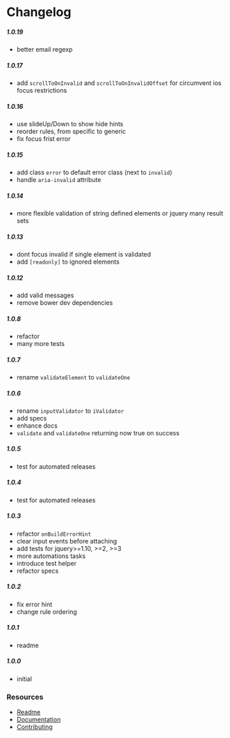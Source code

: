 # Changelog

##### 1.0.19
  * better email regexp
  
##### 1.0.17
  * add `scrollToOnInvalid` and `scrollToOnInvalidOffset` for circumvent ios focus restrictions

##### 1.0.16
  * use slideUp/Down to show hide hints
  * reorder rules, from specific to generic
  * fix focus frist error

##### 1.0.15
  * add class `error` to default error class (next to `invalid`)
  * handle `aria-invalid` attribute

##### 1.0.14
  * more flexible validation of string defined elements or jquery many result sets

##### 1.0.13
  * dont focus invalid if single element is validated
  * add `[readonly]` to ignored elements

##### 1.0.12
  * add valid messages
  * remove bower dev dependencies

##### 1.0.8
  * refactor
  * many more tests

##### 1.0.7
  * rename `validateElement` to `validateOne`

##### 1.0.6
  * rename `inputValidator` to `iValidator`
  * add specs
  * enhance docs
  * `validate` and `validateOne` returning now true on success

##### 1.0.5
  * test for automated releases

##### 1.0.4
  * test for automated releases

##### 1.0.3
  * refactor `onBuildErrorHint`
  * clear input events before attaching
  * add tests for jquery>=1.10, >=2, >=3
  * more automations tasks
  * introduce test helper
  * refactor specs

##### 1.0.2
  * fix error hint
  * change rule ordering

##### 1.0.1
  * readme

##### 1.0.0
  * initial

### Resources
  * [Readme](../README.md)
  * [Documentation](DOCUMENTATION.md)
  * [Contributing](CONTRIBUTING.md)
